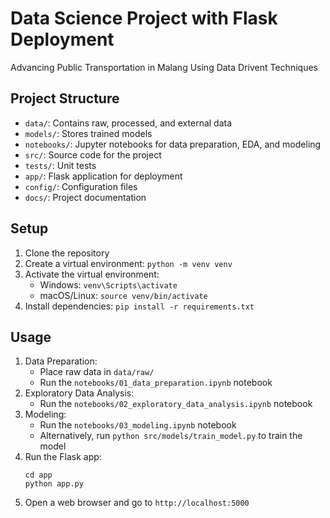 # Data Science Project with Flask Deployment

Advancing Public Transportation in Malang Using Data Drivent Techniques

## Project Structure

- `data/`: Contains raw, processed, and external data
- `models/`: Stores trained models
- `notebooks/`: Jupyter notebooks for data preparation, EDA, and modeling
- `src/`: Source code for the project
- `tests/`: Unit tests
- `app/`: Flask application for deployment
- `config/`: Configuration files
- `docs/`: Project documentation

## Setup

1. Clone the repository
2. Create a virtual environment: `python -m venv venv`
3. Activate the virtual environment:
   - Windows: `venv\Scripts\activate`
   - macOS/Linux: `source venv/bin/activate`
4. Install dependencies: `pip install -r requirements.txt`

## Usage

1. Data Preparation:
   - Place raw data in `data/raw/`
   - Run the `notebooks/01_data_preparation.ipynb` notebook
2. Exploratory Data Analysis:
   - Run the `notebooks/02_exploratory_data_analysis.ipynb` notebook
3. Modeling:
   - Run the `notebooks/03_modeling.ipynb` notebook
   - Alternatively, run `python src/models/train_model.py` to train the model
4. Run the Flask app:
   ```
   cd app
   python app.py
   ```
5. Open a web browser and go to `http://localhost:5000`


